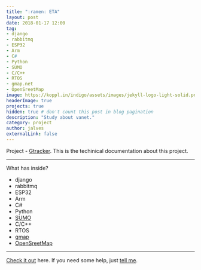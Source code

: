 ```yaml
---
title: ":ramen: ETA"
layout: post
date: 2018-01-17 12:00
tag:    
- django
- rabbitmq
- ESP32
- Arm
- C#
- Python
- SUMO
- C/C++
- RTOS
- gmap.net
- OpenSreetMap
image: https://koppl.in/indigo/assets/images/jekyll-logo-light-solid.png
headerImage: true
projects: true
hidden: true # don't count this post in blog pagination
description: "Study about vanet."
category: project
author: jalves
externalLink: false
---
```



 Project - [Gtracker](https://jeffeapalves.github.io/gtracker/). This is the techinical documentation about this project.

---

What has inside?

- django
- rabbitmq
- ESP32
- Arm
- C#
- Python
- [SUMO](http://www.sumo.dlr.de/userdoc/Downloads.html)
- C/C++
- RTOS
- [gmap](https://greatmaps.codeplex.com/)
- [OpenSreetMap](https://www.openstreetmap.org/)

---

[Check it out](http://jeffeapalves.github.io/eta/) here.
If you need some help, just [tell me](http://github.com/jeffeapalves/gtracker/issues).
